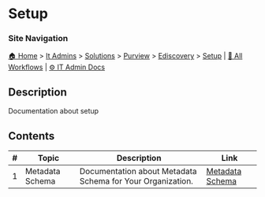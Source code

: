 <!-- description: Documentation about setup -->

# Setup

### Site Navigation
[🏠 Home](../../../../../README.md) > [It Admins](../../../../README.md) > [Solutions](../../../README.md) > [Purview](../../README.md) > [Ediscovery](../README.md) > [Setup](README.md) | [📂 All Workflows](../../../../../users/users.md) | [⚙ IT Admin Docs](../../../../../it-admins/README.md)

## Description
Documentation about setup

## Contents

| **#** | **Topic** | **Description** | **Link** |
|---|---|---|---|
| 1 | Metadata Schema | Documentation about Metadata Schema for Your Organization. | [Metadata Schema](metadata-schema.md) |